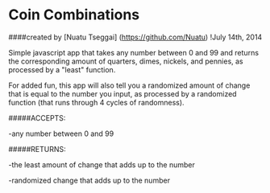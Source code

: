 Coin Combinations
==================

####created by [Nuatu Tseggai] (https://github.com/Nuatu) !July 14th, 2014

Simple javascript app that takes any number between 0 and 99 and returns the corresponding amount of quarters, dimes, nickels, and pennies, as processed by a "least" function.

For added fun, this app will also tell you a randomized amount of change that is equal to the number you input, as processed by a randomized function (that runs through 4 cycles of randomness).

#####ACCEPTS:

-any number between 0 and 99

#####RETURNS:

-the least amount of change that adds up to the number

-randomized change that adds up to the number
